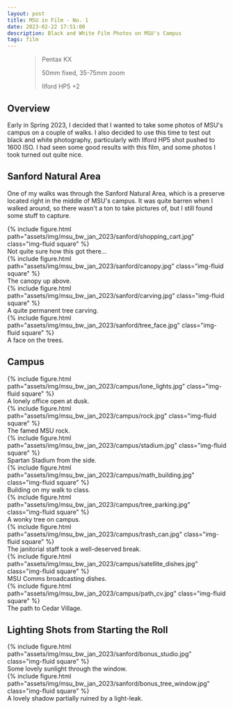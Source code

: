 ```yaml
---
layout: post
title: MSU in Film - No. 1
date: 2023-02-22 17:51:00
description: Black and White Film Photos on MSU's Campus
tags: film
---
```


<figure>
    <blockquote>
        <p>Pentax KX</p>
        <p>50mm fixed, 35-75mm zoom</p>
        <p>Ilford HP5 +2</p>
    </blockquote>
</figure>

## Overview

Early in Spring 2023, I decided that I wanted to take some photos of MSU's campus
on a couple of walks. I also decided to use this time to test out black and white photography,
particularly with Ilford HP5 shot pushed to 1600 ISO. I had seen some good results with this film,
and some photos I took turned out quite nice.

## Sanford Natural Area

One of my walks was through the Sanford Natural Area, which is a preserve located right in the middle
of MSU's campus. It was quite barren when I walked around, so there wasn't a ton to take pictures of, but I still
found some stuff to capture.

<div class="container">
  <div class="row">
    <div class="col-sm">
      {% include figure.html path="assets/img/msu_bw_jan_2023/sanford/shopping_cart.jpg" class="img-fluid square" %}
    </div>
  </div>
</div>
<div class="caption">
  Not quite sure how this got there...
</div>

<div class="container">
  <div class="row">
    <div class="col-sm">
      {% include figure.html path="assets/img/msu_bw_jan_2023/sanford/canopy.jpg" class="img-fluid square" %}
    </div>
  </div>
</div>
<div class="caption">
  The canopy up above.
</div>

<div class="container">
  <div class="row">
    <div class="col-sm">
      {% include figure.html path="assets/img/msu_bw_jan_2023/sanford/carving.jpg" class="img-fluid square" %}
    </div>
  </div>
</div>
<div class="caption">
  A quite permanent tree carving.
</div>

<div class="container">
  <div class="row">
    <div class="col-sm">
      {% include figure.html path="assets/img/msu_bw_jan_2023/sanford/tree_face.jpg" class="img-fluid square" %}
    </div>
  </div>
</div>
<div class="caption">
  A face on the trees.
</div>

## Campus

<div class="container">
  <div class="row">
    <div class="col-sm">
      {% include figure.html path="assets/img/msu_bw_jan_2023/campus/lone_lights.jpg" class="img-fluid square" %}
    </div>
  </div>
</div>
<div class="caption">
  A lonely office open at dusk.
</div>

<div class="container">
  <div class="row">
    <div class="col-sm">
      {% include figure.html path="assets/img/msu_bw_jan_2023/campus/rock.jpg" class="img-fluid square" %}
    </div>
  </div>
</div>
<div class="caption">
  The famed MSU rock.
</div>

<div class="container">
  <div class="row">
    <div class="col-sm">
      {% include figure.html path="assets/img/msu_bw_jan_2023/campus/stadium.jpg" class="img-fluid square" %}
    </div>
  </div>
</div>
<div class="caption">
  Spartan Stadium from the side.
</div>

<div class="container">
  <div class="row">
    <div class="col-sm">
      {% include figure.html path="assets/img/msu_bw_jan_2023/campus/math_building.jpg" class="img-fluid square" %}
    </div>
  </div>
</div>
<div class="caption">
  Building on my walk to class.
</div>

<div class="container">
  <div class="row">
    <div class="col-sm">
      {% include figure.html path="assets/img/msu_bw_jan_2023/campus/tree_parking.jpg" class="img-fluid square" %}
    </div>
  </div>
</div>
<div class="caption">
  A wonky tree on campus.
</div>

<div class="container">
  <div class="row">
    <div class="col-sm">
      {% include figure.html path="assets/img/msu_bw_jan_2023/campus/trash_can.jpg" class="img-fluid square" %}
    </div>
  </div>
</div>
<div class="caption">
  The janitorial staff took a well-deserved break.
</div>

<div class="container">
  <div class="row">
    <div class="col-sm">
      {% include figure.html path="assets/img/msu_bw_jan_2023/campus/satellite_dishes.jpg" class="img-fluid square" %}
    </div>
  </div>
</div>
<div class="caption">
  MSU Comms broadcasting dishes.
</div>

<div class="container">
  <div class="row">
    <div class="col-sm">
      {% include figure.html path="assets/img/msu_bw_jan_2023/campus/path_cv.jpg" class="img-fluid square" %}
    </div>
  </div>
</div>
<div class="caption">
  The path to Cedar Village.
</div>

## Lighting Shots from Starting the Roll

<div class="container">
  <div class="row">
    <div class="col-sm">
      {% include figure.html path="assets/img/msu_bw_jan_2023/sanford/bonus_studio.jpg" class="img-fluid square" %}
    </div>
  </div>
</div>
<div class="caption">
  Some lovely sunlight through the window.
</div>

<div class="container">
  <div class="row">
    <div class="col-sm">
      {% include figure.html path="assets/img/msu_bw_jan_2023/sanford/bonus_tree_window.jpg" class="img-fluid square" %}
    </div>
  </div>
</div>
<div class="caption">
  A lovely shadow partially ruined by a light-leak. 
</div>
